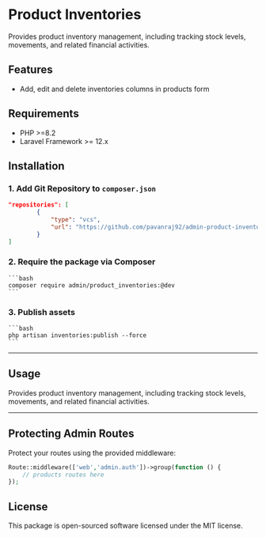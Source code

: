 # Product Inventories

Provides product inventory management, including tracking stock levels, movements, and related financial activities.

## Features

- Add, edit and delete inventories columns in products form

## Requirements

- PHP >=8.2
- Laravel Framework >= 12.x

## Installation

### 1. Add Git Repository to `composer.json`

```json
"repositories": [
        {
            "type": "vcs",
            "url": "https://github.com/pavanraj92/admin-product-inventories.git"
        }
]
```

### 2. Require the package via Composer
    ```bash
    composer require admin/product_inventories:@dev
    ```

### 3. Publish assets
    ```bash
    php artisan inventories:publish --force
    ```
---


## Usage

Provides product inventory management, including tracking stock levels, movements, and related financial activities.

---

## Protecting Admin Routes

Protect your routes using the provided middleware:

```php
Route::middleware(['web','admin.auth'])->group(function () {
    // products routes here
});
```

## License

This package is open-sourced software licensed under the MIT license.
